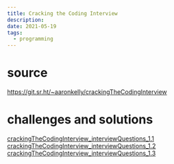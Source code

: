 ```yaml
---
title: Cracking the Coding Interview
description:
date: 2021-05-19
tags:
  - programming
---
```


# source
https://git.sr.ht/~aaronkelly/crackingTheCodingInterview

# challenges and solutions
[crackingTheCodingInterview_interviewQuestions_1.1](crackingTheCodingInterview_interviewQuestions_1.1.md)
[crackingTheCodingInterview_interviewQuestions_1.2](crackingTheCodingInterview_interviewQuestions_1.2.md)
[crackingTheCodingInterview_interviewQuestions_1.3](crackingTheCodingInterview_interviewQuestions_1.3.md)